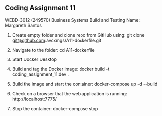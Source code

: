 ## Coding Assignment 11

WEBD-3012 (249570) Business Systems Build and Testing
Name: Margareth Santos

1. Create empty folder and clone repo from GitHub using:
git clone git@github.com:avcxmgs/A11-dockerfile.git

2. Navigate to the folder:
cd A11-dockerfile

3. Start Docker Desktop

4. Build and tag the Docker image:
docker build -t coding_assignment_11:dev .

5. Build the image and start the container:
docker-compose up -d --build

6. Check on a browser that the web application is running:
http://localhost:7775/

7. Stop the container:
docker-compose stop